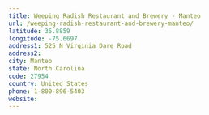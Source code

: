 ```yaml
---
title: Weeping Radish Restaurant and Brewery - Manteo
url: /weeping-radish-restaurant-and-brewery-manteo/
latitude: 35.8859
longitude: -75.6697
address1: 525 N Virginia Dare Road
address2: 
city: Manteo
state: North Carolina
code: 27954
country: United States
phone: 1-800-896-5403
website: 
---
```


